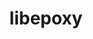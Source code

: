 ---
title: "libepoxy"
layout: cache
categories: [package, develop]
meta: {"compilers": ["gcc@11.4.0"], "num_specs": 20, "num_specs_by_stack": {"e4s": 20, "root": 20}, "oss": ["ubuntu22.04"], "platforms": ["linux"], "stacks": ["e4s", "root"], "targets": ["x86_64_v3"], "versions": ["1.5.10"]}
spec_details: [{"compiler": "gcc@11.4.0", "hash": "2qcghtvd26vaoysvwpcwakmldqplanko", "os": "ubuntu22.04", "platform": "linux", "size": "-", "stacks": ["e4s", "root"], "target": "x86_64_v3", "variants": ["build_system=meson", "buildtype=release", "default_library:=shared", "+glx", "~strip"], "versions": ["1.5.10"]}, {"compiler": "gcc@11.4.0", "hash": "5tn4f7qk4odoccqsliqooj2lvg6zqtlm", "os": "ubuntu22.04", "platform": "linux", "size": "-", "stacks": ["e4s", "root"], "target": "x86_64_v3", "variants": ["build_system=meson", "buildtype=release", "default_library:=shared", "+glx", "~strip"], "versions": ["1.5.10"]}, {"compiler": "gcc@11.4.0", "hash": "6dbkgadkl2meddtzsjvlvdgvnuswxovg", "os": "ubuntu22.04", "platform": "linux", "size": "-", "stacks": ["e4s", "root"], "target": "x86_64_v3", "variants": ["build_system=meson", "buildtype=release", "default_library:=shared", "+glx", "~strip"], "versions": ["1.5.10"]}, {"compiler": "gcc@11.4.0", "hash": "6re4ebcgkrjiczbfyfawlcjyaycytwr2", "os": "ubuntu22.04", "platform": "linux", "size": "-", "stacks": ["e4s", "root"], "target": "x86_64_v3", "variants": ["build_system=meson", "buildtype=release", "default_library:=shared", "+glx", "~strip"], "versions": ["1.5.10"]}, {"compiler": "gcc@11.4.0", "hash": "6yjqgyrf4lp2hzet6jnxplgpjpuwyxea", "os": "ubuntu22.04", "platform": "linux", "size": "-", "stacks": ["e4s", "root"], "target": "x86_64_v3", "variants": ["build_system=meson", "buildtype=release", "default_library:=shared", "+glx", "~strip"], "versions": ["1.5.10"]}, {"compiler": "gcc@11.4.0", "hash": "aeyjgfyupdhngum36kpuia3kq3jobugs", "os": "ubuntu22.04", "platform": "linux", "size": "-", "stacks": ["e4s", "root"], "target": "x86_64_v3", "variants": ["build_system=meson", "buildtype=release", "default_library:=shared", "+glx", "~strip"], "versions": ["1.5.10"]}, {"compiler": "gcc@11.4.0", "hash": "bbfio3ibfn4piwyrulv4424h7y5taqpf", "os": "ubuntu22.04", "platform": "linux", "size": "-", "stacks": ["e4s", "root"], "target": "x86_64_v3", "variants": ["build_system=meson", "buildtype=release", "default_library:=shared", "+glx", "~strip"], "versions": ["1.5.10"]}, {"compiler": "gcc@11.4.0", "hash": "bxwsa2sgczubzwr5nreq5u4cbdrx7epw", "os": "ubuntu22.04", "platform": "linux", "size": "-", "stacks": ["e4s", "root"], "target": "x86_64_v3", "variants": ["build_system=meson", "buildtype=release", "default_library:=shared", "+glx", "~strip"], "versions": ["1.5.10"]}, {"compiler": "gcc@11.4.0", "hash": "ebfgmm7ircyk7znmh7cxichm5fmxep3g", "os": "ubuntu22.04", "platform": "linux", "size": "-", "stacks": ["e4s", "root"], "target": "x86_64_v3", "variants": ["build_system=meson", "buildtype=release", "default_library:=shared", "+glx", "~strip"], "versions": ["1.5.10"]}, {"compiler": "gcc@11.4.0", "hash": "fr7npekcuetezt4o4ozsvt6ltvxhlrzg", "os": "ubuntu22.04", "platform": "linux", "size": "-", "stacks": ["e4s", "root"], "target": "x86_64_v3", "variants": ["build_system=meson", "buildtype=release", "default_library:=shared", "+glx", "~strip"], "versions": ["1.5.10"]}, {"compiler": "gcc@11.4.0", "hash": "gsgolpmkokmjwsosewswkzl5fnhtte4u", "os": "ubuntu22.04", "platform": "linux", "size": "-", "stacks": ["e4s", "root"], "target": "x86_64_v3", "variants": ["build_system=meson", "buildtype=release", "default_library:=shared", "+glx", "~strip"], "versions": ["1.5.10"]}, {"compiler": "gcc@11.4.0", "hash": "jcmcis24k355fr7wnmreryqcllokwhxc", "os": "ubuntu22.04", "platform": "linux", "size": "-", "stacks": ["e4s", "root"], "target": "x86_64_v3", "variants": ["build_system=meson", "buildtype=release", "default_library:=shared", "+glx", "~strip"], "versions": ["1.5.10"]}, {"compiler": "gcc@11.4.0", "hash": "q4ng5rhpomofx5usnrevsyy5tj22kg7p", "os": "ubuntu22.04", "platform": "linux", "size": "-", "stacks": ["e4s", "root"], "target": "x86_64_v3", "variants": ["build_system=meson", "buildtype=release", "default_library:=shared", "+glx", "~strip"], "versions": ["1.5.10"]}, {"compiler": "gcc@11.4.0", "hash": "sxveb6veq4pdgaplilogazeoovkr5lpd", "os": "ubuntu22.04", "platform": "linux", "size": "-", "stacks": ["e4s", "root"], "target": "x86_64_v3", "variants": ["build_system=meson", "buildtype=release", "default_library:=shared", "+glx", "~strip"], "versions": ["1.5.10"]}, {"compiler": "gcc@11.4.0", "hash": "vim2hkj5dd4hslijb7hsxtp64jfmilb7", "os": "ubuntu22.04", "platform": "linux", "size": "-", "stacks": ["e4s", "root"], "target": "x86_64_v3", "variants": ["build_system=meson", "buildtype=release", "default_library:=shared", "+glx", "~strip"], "versions": ["1.5.10"]}, {"compiler": "gcc@11.4.0", "hash": "vlrrym5wehd7ktleyybbxz42yd5so5th", "os": "ubuntu22.04", "platform": "linux", "size": "-", "stacks": ["e4s", "root"], "target": "x86_64_v3", "variants": ["build_system=meson", "buildtype=release", "default_library:=shared", "+glx", "~strip"], "versions": ["1.5.10"]}, {"compiler": "gcc@11.4.0", "hash": "wcnj5xtxvfdvcxxt3c4h3iochillv64n", "os": "ubuntu22.04", "platform": "linux", "size": "-", "stacks": ["e4s", "root"], "target": "x86_64_v3", "variants": ["build_system=meson", "buildtype=release", "default_library:=shared", "+glx", "~strip"], "versions": ["1.5.10"]}, {"compiler": "gcc@11.4.0", "hash": "wtsjjjogdmyxeyp25lus2n3c53goxjv6", "os": "ubuntu22.04", "platform": "linux", "size": "-", "stacks": ["e4s", "root"], "target": "x86_64_v3", "variants": ["build_system=meson", "buildtype=release", "default_library:=shared", "+glx", "~strip"], "versions": ["1.5.10"]}, {"compiler": "gcc@11.4.0", "hash": "ybpol553axfza56mlek7bax5a3hdedyr", "os": "ubuntu22.04", "platform": "linux", "size": "-", "stacks": ["e4s", "root"], "target": "x86_64_v3", "variants": ["build_system=meson", "buildtype=release", "default_library:=shared", "+glx", "~strip"], "versions": ["1.5.10"]}, {"compiler": "gcc@11.4.0", "hash": "yjw76udgk36hj6y2rkvh4dnkorzvhyer", "os": "ubuntu22.04", "platform": "linux", "size": "-", "stacks": ["e4s", "root"], "target": "x86_64_v3", "variants": ["build_system=meson", "buildtype=release", "default_library:=shared", "+glx", "~strip"], "versions": ["1.5.10"]}]
---